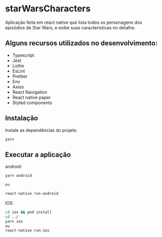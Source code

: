 # starWarsCharacters

Aplicação feita em react native que lista todos os personagens dos episódios de Star Wars, e exibe suas características no detalhe.

## Alguns recursos utilizados no desenvolvimento:

- Typescript
- Jest
- Lottie
- EsLint
- Prettier
- Env
- Axios
- React Navigation
- React native paper
- Styled components



## Instalação


Instale as dependências do projeto
```sh
yarn
```

## Executar a aplicação

android:
```sh
yarn android 

ou

react-native run-android
```


IOS:
```sh
cd ios && pod install
cd ../
yarn ios
ou
react-native run-ios
```
